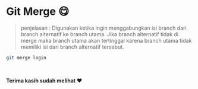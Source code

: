 # Git Merge :yum:

> penjelasan : Digunakan ketika ingin menggabungkan isi branch dari branch alternatif ke branch utama. Jika branch alternatif tidak di merge maka branch utama akan tertinggal karena branch utama tidak memiliki isi dari branch alternatif tersebut.

```bash
git merge login
```

<br>

**Terima kasih sudah melihat :heart:**